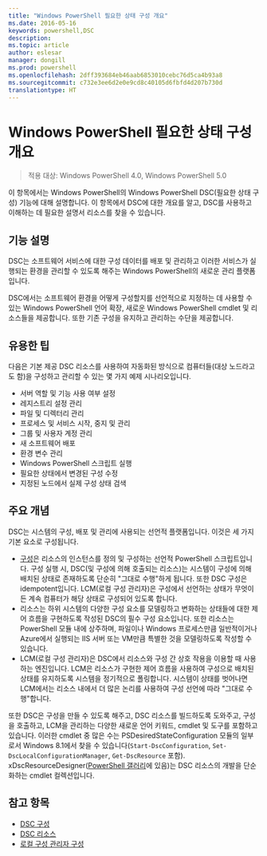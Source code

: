 ```yaml
---
title: "Windows PowerShell 필요한 상태 구성 개요"
ms.date: 2016-05-16
keywords: powershell,DSC
description: 
ms.topic: article
author: eslesar
manager: dongill
ms.prod: powershell
ms.openlocfilehash: 2dff393684eb46aab6853010cebc76d5ca4b93a8
ms.sourcegitcommit: c732e3ee6d2e0e9cd8c40105d6fbfd4d207b730d
translationtype: HT
---
```

# <a name="windows-powershell-desired-state-configuration-overview"></a>Windows PowerShell 필요한 상태 구성 개요 

> 적용 대상: Windows PowerShell 4.0, Windows PowerShell 5.0

이 항목에서는 Windows PowerShell의 Windows PowerShell DSC(필요한 상태 구성) 기능에 대해 설명합니다. 이 항목에서 DSC에 대한 개요를 알고, DSC를 사용하고 이해하는 데 필요한 설명서 리소스를 찾을 수 있습니다.

## <a name="feature-description"></a>기능 설명
DSC는 소프트웨어 서비스에 대한 구성 데이터를 배포 및 관리하고 이러한 서비스가 실행되는 환경을 관리할 수 있도록 해주는 Windows PowerShell의 새로운 관리 플랫폼입니다.

DSC에서는 소프트웨어 환경을 어떻게 구성할지를 선언적으로 지정하는 데 사용할 수 있는 Windows PowerShell 언어 확장, 새로운 Windows PowerShell cmdlet 및 리소스들을 제공합니다. 또한 기존 구성을 유지하고 관리하는 수단을 제공합니다.

## <a name="practical-applications"></a>유용한 팁
다음은 기본 제공 DSC 리소스를 사용하여 자동화된 방식으로 컴퓨터들(대상 노드라고도 함)을 구성하고 관리할 수 있는 몇 가지 예제 시나리오입니다.

* 서버 역할 및 기능 사용 여부 설정
* 레지스트리 설정 관리
* 파일 및 디렉터리 관리
* 프로세스 및 서비스 시작, 중지 및 관리
* 그룹 및 사용자 계정 관리
* 새 소프트웨어 배포
* 환경 변수 관리
* Windows PowerShell 스크립트 실행
* 필요한 상태에서 변경된 구성 수정
* 지정된 노드에서 실제 구성 상태 검색

## <a name="key-concepts"></a>주요 개념
DSC는 시스템의 구성, 배포 및 관리에 사용되는 선언적 플랫폼입니다. 이것은 세 가지 기본 요소로 구성됩니다.

* [구성](configurations.md)은 리소스의 인스턴스를 정의 및 구성하는 선언적 PowerShell 스크립트입니다. 구성 실행 시, DSC(및 구성에 의해 호출되는 리소스)는 시스템이 구성에 의해 배치된 상태로 존재하도록 단순히 "그대로 수행"하게 됩니다. 또한 DSC 구성은 idempotent입니다. LCM(로컬 구성 관리자)은 구성에서 선언하는 상태가 무엇이든 계속 컴퓨터가 해당 상태로 구성되어 있도록 합니다.
* 리소스는 하위 시스템의 다양한 구성 요소를 모델링하고 변화하는 상태들에 대한 제어 흐름을 구현하도록 작성된 DSC의 필수 구성 요소입니다. 또한 리소스는 PowerShell 모듈 내에 상주하며, 파일이나 Windows 프로세스만큼 일반적이거나 Azure에서 실행되는 IIS 서버 또는 VM만큼 특별한 것을 모델링하도록 작성할 수 있습니다.
* LCM(로컬 구성 관리자)은 DSC에서 리소스와 구성 간 상호 작용을 이용할 때 사용하는 엔진입니다. LCM은 리소스가 구현한 제어 흐름을 사용하여 구성으로 배치된 상태를 유지하도록 시스템을 정기적으로 폴링합니다. 시스템이 상태를 벗어나면 LCM에서는 리소스 내에서 더 많은 논리를 사용하여 구성 선언에 따라 "그대로 수행"합니다. 

또한 DSC은 구성을 만들 수 있도록 해주고, DSC 리소스를 빌드하도록 도와주고, 구성을 호출하고, LCM을 관리하는 다양한 새로운 언어 키워드, cmdlet 및 도구를 포함하고 있습니다. 이러한 cmdlet 중 많은 수는 PSDesiredStateConfiguration 모듈의 일부로서 Windows 8.1에서 찾을 수 있습니다(`Start-DscConfiguration`, `Set-DscLocalConfigurationManager`, `Get-DscResource` 포함). xDscResourceDesigner([PowerShell 갤러리](https://www.powershellgallery.com/packages/xDSCResourceDesigner/)에 있음)는 DSC 리소스의 개발을 단순화하는 cmdlet 컬렉션입니다.

## <a name="see-also"></a>참고 항목
* [DSC 구성](configurations.md)
* [DSC 리소스](resources.md)
* [로컬 구성 관리자 구성](metaConfig.md)

